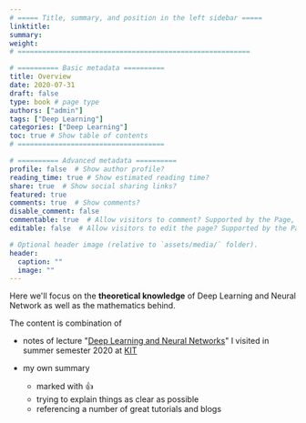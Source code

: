 ```yaml
---
# ===== Title, summary, and position in the left sidebar =====
linktitle: 
summary: 
weight: 
# =========================================================

# ========== Basic metadata ==========
title: Overview
date: 2020-07-31
draft: false
type: book # page type
authors: ["admin"]
tags: ["Deep Learning"]
categories: ["Deep Learning"]
toc: true # Show table of contents
# ====================================

# ========== Advanced metadata ========== 
profile: false  # Show author profile?
reading_time: true # Show estimated reading time?
share: true  # Show social sharing links?
featured: true
comments: true  # Show comments?
disable_comment: false
commentable: true  # Allow visitors to comment? Supported by the Page, Post, and Book content types.
editable: false  # Allow visitors to edit the page? Supported by the Page, Post, and Book content types.

# Optional header image (relative to `assets/media/` folder).
header:
  caption: ""
  image: ""
---
```


Here we'll focus on the **theoretical knowledge** of Deep Learning and Neural Network as well as the mathematics behind.

The content is combination of

- notes of lecture "[Deep Learning and Neural Networks](http://isl.anthropomatik.kit.edu/english/3126_3133.php)" I visited in summer semester 2020 at [KIT](https://en.wikipedia.org/wiki/Karlsruhe_Institute_of_Technology)

- my own summary
  - marked with :thumbsup: 
  - trying to explain things as clear as possible
  - referencing a number of great tutorials and blogs